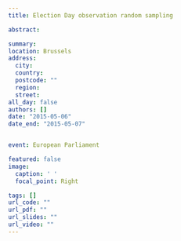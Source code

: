 ```yaml
---
title: Election Day observation random sampling

abstract:  

summary: 
location: Brussels
address:
  city: 
  country: 
  postcode: ""
  region: 
  street: 
all_day: false
authors: []
date: "2015-05-06"
date_end: "2015-05-07"


event: European Parliament

featured: false
image:
  caption: ' '
  focal_point: Right

tags: []
url_code: ""
url_pdf: ""
url_slides: ""
url_video: ""
---
```


